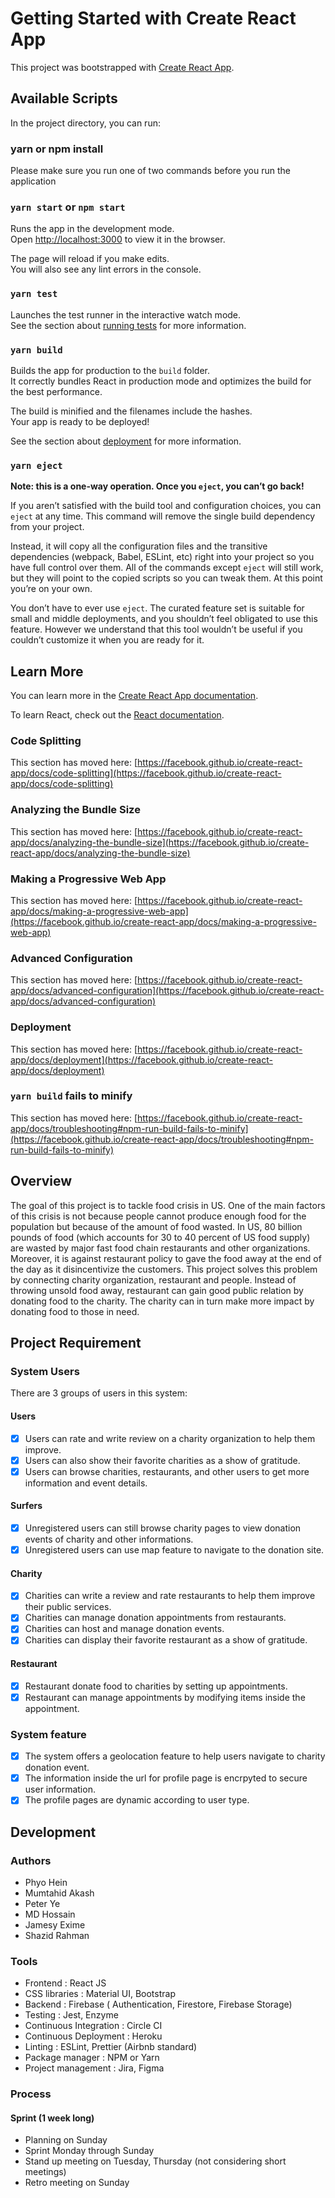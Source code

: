 # Getting Started with Create React App

This project was bootstrapped with [Create React App](https://github.com/facebook/create-react-app).

## Available Scripts

In the project directory, you can run:

### yarn or npm install

Please make sure you run one of two commands before you run the application

### `yarn start` or `npm start`

Runs the app in the development mode.\
Open [http://localhost:3000](http://localhost:3000) to view it in the browser.

The page will reload if you make edits.\
You will also see any lint errors in the console.

### `yarn test`

Launches the test runner in the interactive watch mode.\
See the section about [running tests](https://facebook.github.io/create-react-app/docs/running-tests) for more information.

### `yarn build`

Builds the app for production to the `build` folder.\
It correctly bundles React in production mode and optimizes the build for the best performance.

The build is minified and the filenames include the hashes.\
Your app is ready to be deployed!

See the section about [deployment](https://facebook.github.io/create-react-app/docs/deployment) for more information.

### `yarn eject`

**Note: this is a one-way operation. Once you `eject`, you can’t go back!**

If you aren’t satisfied with the build tool and configuration choices, you can `eject` at any time. This command will remove the single build dependency from your project.

Instead, it will copy all the configuration files and the transitive dependencies (webpack, Babel, ESLint, etc) right into your project so you have full control over them. All of the commands except `eject` will still work, but they will point to the copied scripts so you can tweak them. At this point you’re on your own.

You don’t have to ever use `eject`. The curated feature set is suitable for small and middle deployments, and you shouldn’t feel obligated to use this feature. However we understand that this tool wouldn’t be useful if you couldn’t customize it when you are ready for it.

## Learn More

You can learn more in the [Create React App documentation](https://facebook.github.io/create-react-app/docs/getting-started).

To learn React, check out the [React documentation](https://reactjs.org/).

### Code Splitting

This section has moved here: [https://facebook.github.io/create-react-app/docs/code-splitting](https://facebook.github.io/create-react-app/docs/code-splitting)

### Analyzing the Bundle Size

This section has moved here: [https://facebook.github.io/create-react-app/docs/analyzing-the-bundle-size](https://facebook.github.io/create-react-app/docs/analyzing-the-bundle-size)

### Making a Progressive Web App

This section has moved here: [https://facebook.github.io/create-react-app/docs/making-a-progressive-web-app](https://facebook.github.io/create-react-app/docs/making-a-progressive-web-app)

### Advanced Configuration

This section has moved here: [https://facebook.github.io/create-react-app/docs/advanced-configuration](https://facebook.github.io/create-react-app/docs/advanced-configuration)

### Deployment

This section has moved here: [https://facebook.github.io/create-react-app/docs/deployment](https://facebook.github.io/create-react-app/docs/deployment)

### `yarn build` fails to minify

This section has moved here: [https://facebook.github.io/create-react-app/docs/troubleshooting#npm-run-build-fails-to-minify](https://facebook.github.io/create-react-app/docs/troubleshooting#npm-run-build-fails-to-minify)

## Overview

The goal of this project is to tackle food crisis in US. One of the main factors of this crisis is not because people cannot produce enough food for the population but because of the amount of food wasted. In US, 80 billion pounds of food (which accounts for 30 to 40 percent of US food supply) are wasted by major fast food chain restaurants and other organizations. Moreover, it is against restaurant policy to gave the food away at the end of the day as it disincentivize the customers. This project solves this problem by connecting charity organization, restaurant and people. Instead of throwing unsold food away, restaurant can gain good public relation by donating food to the charity. The charity can in turn make more impact by donating food to those in need.

## Project Requirement

### System Users

There are 3 groups of users in this system:

#### Users

- [x] Users can rate and write review on a charity organization to help them improve.
- [x] Users can also show their favorite charities as a show of gratitude.
- [x] Users can browse charities, restaurants, and other users to get more information and event details.

#### Surfers

- [x] Unregistered users can still browse charity pages to view donation events of charity and other informations.
- [x] Unregistered users can use map feature to navigate to the donation site.

#### Charity

- [x] Charities can write a review and rate restaurants to help them improve their public services.
- [x] Charities can manage donation appointments from restaurants.
- [x] Charities can host and manage donation events.
- [x] Charities can display their favorite restaurant as a show of gratitude.

#### Restaurant

- [x] Restaurant donate food to charities by setting up appointments.
- [x] Restaurant can manage appointments by modifying items inside the appointment.

### System feature

- [x] The system offers a geolocation feature to help users navigate to charity donation event.
- [x] The information inside the url for profile page is encrpyted to secure user information.
- [x] The profile pages are dynamic according to user type.

## Development

### Authors

- Phyo Hein
- Mumtahid Akash
- Peter Ye
- MD Hossain
- Jamesy Exime
- Shazid Rahman

### Tools

- Frontend : React JS
- CSS libraries : Material UI, Bootstrap
- Backend : Firebase ( Authentication, Firestore, Firebase Storage)
- Testing : Jest, Enzyme
- Continuous Integration : Circle CI
- Continuous Deployment : Heroku
- Linting : ESLint, Prettier (Airbnb standard)
- Package manager : NPM or Yarn
- Project management : Jira, Figma

### Process

#### Sprint (1 week long)

- Planning on Sunday
- Sprint Monday through Sunday
- Stand up meeting on Tuesday, Thursday (not considering short meetings)
- Retro meeting on Sunday

